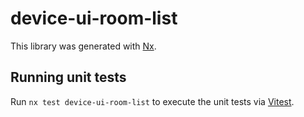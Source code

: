 # device-ui-room-list

This library was generated with [Nx](https://nx.dev).

## Running unit tests

Run `nx test device-ui-room-list` to execute the unit tests via [Vitest](https://vitest.dev/).
